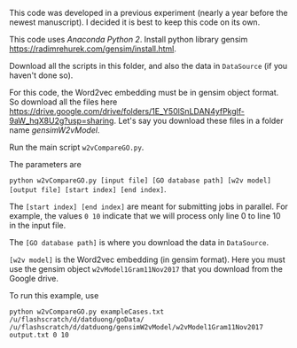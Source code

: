 
This code was developed in a previous experiment (nearly a year before the newest manuscript). I decided it is best to keep this code on its own. 

This code uses *Anaconda Python 2*. Install python library gensim https://radimrehurek.com/gensim/install.html. 

Download all the scripts in this folder, and also the data in ```DataSource``` (if you haven't done so). 

For this code, the Word2vec embedding must be in gensim object format. So download all the files here https://drive.google.com/drive/folders/1E_Y50lSnLDAN4yfPkglf-9aW_hqX8U2g?usp=sharing. Let's say you download these files in a folder name *gensimW2vModel*. 

Run the main script ```w2vCompareGO.py```. 

The parameters are 

```python w2vCompareGO.py [input file] [GO database path] [w2v model] [output file] [start index] [end index]```. 

The ```[start index] [end index]``` are meant for submitting jobs in parallel. For example, the values ```0 10``` indicate that we will process only line 0 to line 10 in the input file. 

The ```[GO database path]``` is where you download the data in ```DataSource```. 

```[w2v model]``` is the Word2vec embedding (in gensim format). Here you must use the gensim object ```w2vModel1Gram11Nov2017``` that you download from the Google drive. 

To run this example, use 

```python w2vCompareGO.py exampleCases.txt /u/flashscratch/d/datduong/goData/ /u/flashscratch/d/datduong/gensimW2vModel/w2vModel1Gram11Nov2017 output.txt 0 10```

